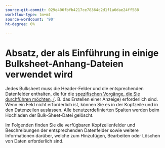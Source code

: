 ```yaml
---
source-git-commit: 029e406fbfb4217ce78364c2d1f1a6dae24ff588
workflow-type: tm+mt
source-wordcount: '90'
ht-degree: 0%

---
```

# Absatz, der als Einführung in einige Bulksheet-Anhang-Dateien verwendet wird

Jedes Bulksheet muss die Header-Felder und die entsprechenden Datenfelder enthalten, die für die [spezifischen Vorgänge, die Sie durchführen möchten, (](/help/search-social-commerce/campaign-management/bulksheets/bulksheet-data-formats/bulksheet-operations.md). B. das Erstellen einer Anzeige) erforderlich sind. Wenn ein Feld nicht erforderlich ist, können Sie es in der Kopfzeile und in den Datenzeilen auslassen. Alle benutzerdefinierten Spalten werden beim Hochladen der Bulk-Sheet-Datei gelöscht.

Im Folgenden finden Sie die verfügbaren Kopfzeilenfelder und Beschreibungen der entsprechenden Datenfelder sowie weitere Informationen darüber, welche zum Hinzufügen, Bearbeiten oder Löschen von Daten erforderlich sind.
